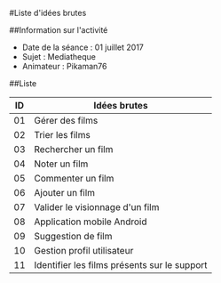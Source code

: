 #Liste d'idées brutes

##Information sur l'activité
- Date de la séance : 01 juillet 2017
- Sujet : Mediatheque
- Animateur : Pikaman76

##Liste

| ID | Idées brutes |
|----|---------------|
| 01 | Gérer des films |
| 02 | Trier les films |
| 03 | Rechercher un film |
| 04 | Noter un film |
| 05 | Commenter un film |
| 06 | Ajouter un film |
| 07 | Valider le visionnage d'un film |
| 08 | Application mobile Android |
| 09 | Suggestion de film |
| 10 | Gestion profil utilisateur |
| 11 | Identifier les films présents sur le support |
